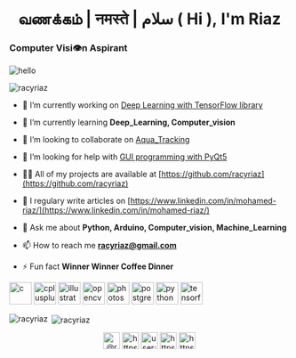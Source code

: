 <h1 align="center"> வணக்கம் | नमस्ते | سلام ( Hi ), I'm Riaz </h1>
<h3 align="left">Computer Visi👁n Aspirant</h3>

![hello](https://github.com/racyriaz/racyriaz/blob/master/avatar%6.png?raw=true)

<p align="left"> <img src="https://komarev.com/ghpvc/?username=racyriaz" alt="racyriaz" /> </p>

- 🔭 I’m currently working on [Deep Learning with TensorFlow library](https://github.com/racyriaz/myPrograms/tree/master/supervise_learning_ANN_models)

- 🌱 I’m currently learning **Deep_Learning, Computer_vision**

- 👯 I’m looking to collaborate on [Aqua_Tracking](https://github.com/racyriaz/aqua-tracking)

- 🤝 I’m looking for help with [GUI programming with PyQt5](https://github.com/racyriaz/myPrograms/commit/f852aad18de9009d1d85588eb74edf5f1cf2a985)

- 👨‍💻 All of my projects are available at [https://github.com/racyriaz](https://github.com/racyriaz)

- 📝 I regulary write articles on [https://www.linkedin.com/in/mohamed-riaz/](https://www.linkedin.com/in/mohamed-riaz/)

- 💬 Ask me about **Python, Arduino, Computer_vision, Machine_Learning**

- 📫 How to reach me **racyriaz@gmail.com**

- ⚡ Fun fact **Winner Winner Coffee Dinner**

<p align="left"><img src="https://devicons.github.io/devicon/devicon.git/icons/c/c-original.svg" alt="c" width="40" height="40"/> <img src="https://devicons.github.io/devicon/devicon.git/icons/cplusplus/cplusplus-original.svg" alt="cplusplus" width="40" height="40"/> <img src="https://www.vectorlogo.zone/logos/adobe_illustrator/adobe_illustrator-icon.svg" alt="illustrator" width="40" height="40"/> <img src="https://www.vectorlogo.zone/logos/opencv/opencv-icon.svg" alt="opencv" width="40" height="40"/> <img src="https://devicons.github.io/devicon/devicon.git/icons/photoshop/photoshop-plain.svg" alt="photoshop" width="40" height="40"/> <img src="https://devicons.github.io/devicon/devicon.git/icons/postgresql/postgresql-original-wordmark.svg" alt="postgresql" width="40" height="40"/> <img src="https://devicons.github.io/devicon/devicon.git/icons/python/python-original.svg" alt="python" width="40" height="40"/> <img src="https://www.vectorlogo.zone/logos/tensorflow/tensorflow-icon.svg" alt="tensorflow" width="40" height="40"/></p><p><img align="left" src="https://github-readme-stats.vercel.app/api/top-langs/?username=racyriaz&layout=compact&hide=html" alt="racyriaz" /></p>

<p>&nbsp;<img align="center" src="https://github-readme-stats.vercel.app/api?username=racyriaz&show_icons=true" alt="racyriaz" /></p>

<p align="center">
<a href="https://twitter.com/@racyriaz" target="blank"><img align="center" src="https://cdn.jsdelivr.net/npm/simple-icons@3.0.1/icons/twitter.svg" alt="@racyriaz" height="30" width="30" /></a>
<a href="https://linkedin.com/in/https://www.linkedin.com/in/mohamed-riaz/" target="blank"><img align="center" src="https://cdn.jsdelivr.net/npm/simple-icons@3.0.1/icons/linkedin.svg" alt="https://www.linkedin.com/in/mohamed-riaz/" height="30" width="30" /></a>
<a href="https://stackoverflow.com/users/user:13266258" target="blank"><img align="center" src="https://cdn.jsdelivr.net/npm/simple-icons@3.0.1/icons/stackoverflow.svg" alt="user:13266258" height="30" width="30" /></a>
<a href="https://fb.com/https://facebook.com/racyriaz" target="blank"><img align="center" src="https://cdn.jsdelivr.net/npm/simple-icons@3.0.1/icons/facebook.svg" alt="https://facebook.com/racyriaz" height="30" width="30" /></a>
<a href="https://instagram.com/https://instagram.com/racyriaz" target="blank"><img align="center" src="https://cdn.jsdelivr.net/npm/simple-icons@3.0.1/icons/instagram.svg" alt="https://instagram.com/racyriaz" height="30" width="30" /></a>
</p>
